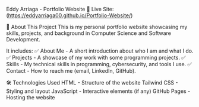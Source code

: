Eddy Arriaga - Portfolio Website
🚀 Live Site: (https://eddyarriaga00.github.io/Portfolio-Website/)

📝 About This Project
This is my personal portfolio website showcasing my skills, projects, and background in Computer Science and Software Development.

It includes:
✅ About Me - A short introduction about who I am and what I do.
✅ Projects - A showcase of my work with some programming projects.
✅ Skills - My technical skills in programming, cybersecurity, and tools I use.
✅ Contact - How to reach me (email, LinkedIn, GitHub).

🛠 Technologies Used
HTML - Structure of the website
Tailwind CSS - Styling and layout
JavaScript - Interactive elements (if any)
GitHub Pages - Hosting the website